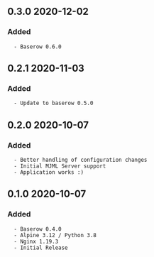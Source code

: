 ## 0.3.0 2020-12-02 <dave at tiredofit dot ca>

   ### Added
      - Baserow 0.6.0


## 0.2.1 2020-11-03 <dave at tiredofit dot ca>
 
   ### Added
      - Update to baserow 0.5.0

## 0.2.0 2020-10-07 <dave at tiredofit dot ca>

   ### Added
      - Better handling of configuration changes
      - Initial MJML Server support
      - Application works :)

## 0.1.0 2020-10-07 <dave at tiredofit dot ca>

   ### Added
      - Baserow 0.4.0
      - Alpine 3.12 / Python 3.8
      - Nginx 1.19.3
      - Initial Release

